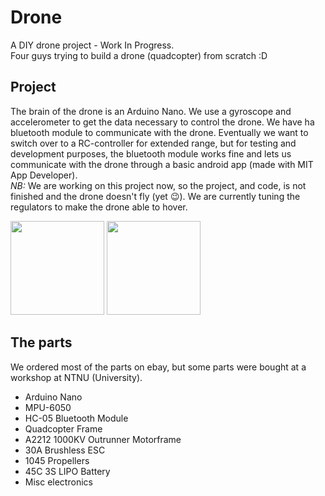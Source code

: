 # Drone
A DIY drone project - Work In Progress.  
Four guys trying to build a drone (quadcopter) from scratch :D

## Project
The brain of the drone is an Arduino Nano. We use a gyroscope and accelerometer to get the data necessary to control the drone. We have ha bluetooth module to communicate with the drone. Eventually we want to switch over to a RC-controller for extended range, but for testing and development purposes, the bluetooth module works fine and lets us communicate with the drone through a basic android app (made with MIT App Developer).  
*NB:* We are working on this project now, so the project, and code, is not finished and the drone doesn't fly (yet :wink:). We are currently tuning the regulators to make the drone able to hover.  

<img src="media/PitchBad.gif" width="150" height="150">
<img src="media/PitchOK.gif" width="150" height="150">

## The parts
We ordered most of the parts on ebay, but some parts were bought at a workshop at NTNU (University).
* Arduino Nano
* MPU-6050
* HC-05 Bluetooth Module
* Quadcopter Frame
* A2212 1000KV Outrunner Motorframe
* 30A Brushless ESC
* 1045 Propellers
* 45C 3S LIPO Battery
* Misc electronics
